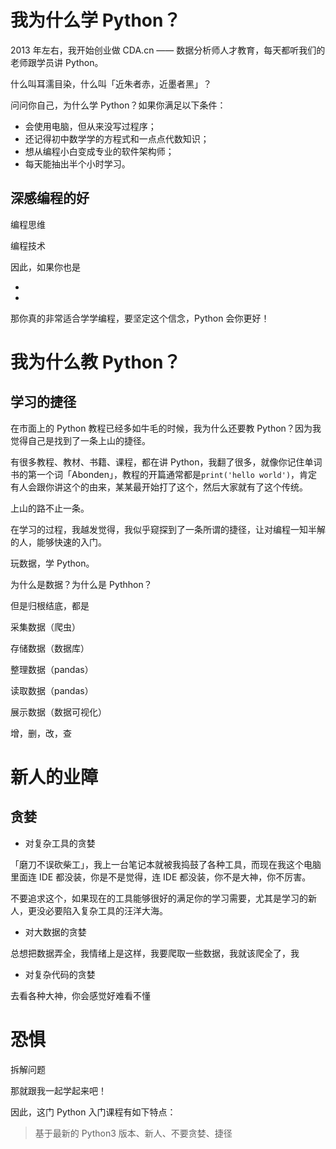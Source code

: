 # 我为什么学 Python？

2013 年左右，我开始创业做 CDA.cn —— 数据分析师人才教育，每天都听我们的老师跟学员讲 Python。

什么叫耳濡目染，什么叫「近朱者赤，近墨者黑」？

问问你自己，为什么学 Python？如果你满足以下条件：

- 会使用电脑，但从来没写过程序；
- 还记得初中数学学的方程式和一点点代数知识；
- 想从编程小白变成专业的软件架构师；
- 每天能抽出半个小时学习。



## 深感编程的好

编程思维

编程技术

因此，如果你也是

-
-

那你真的非常适合学学编程，要坚定这个信念，Python 会你更好！



# 我为什么教 Python？


## 学习的捷径

在市面上的 Python 教程已经多如牛毛的时候，我为什么还要教 Python？因为我觉得自己是找到了一条上山的捷径。

有很多教程、教材、书籍、课程，都在讲 Python，我翻了很多，就像你记住单词书的第一个词「Abonden」，教程的开篇通常都是`print('hello world')`，肯定有人会跟你讲这个的由来，某某最开始打了这个，然后大家就有了这个传统。

上山的路不止一条。

在学习的过程，我越发觉得，我似乎窥探到了一条所谓的捷径，让对编程一知半解的人，能够快速的入门。

玩数据，学 Python。

为什么是数据？为什么是 Pythhon？

但是归根结底，都是

采集数据（爬虫）

存储数据（数据库）

整理数据（pandas）

读取数据（pandas）

展示数据（数据可视化）

增，删，改，查

# 新人的业障

## 贪婪

- 对复杂工具的贪婪

「磨刀不误砍柴工」，我上一台笔记本就被我捣鼓了各种工具，而现在我这个电脑里面连 IDE 都没装，你是不是觉得，连 IDE 都没装，你不是大神，你不厉害。

不要追求这个，如果现在的工具能够很好的满足你的学习需要，尤其是学习的新人，更没必要陷入复杂工具的汪洋大海。

- 对大数据的贪婪

总想把数据弄全，我情绪上是这样，我要爬取一些数据，我就该爬全了，我

- 对复杂代码的贪婪

去看各种大神，你会感觉好难看不懂

# 恐惧

拆解问题

那就跟我一起学起来吧！

因此，这门 Python 入门课程有如下特点：

> 基于最新的 Python3 版本、新人、不要贪婪、捷径


